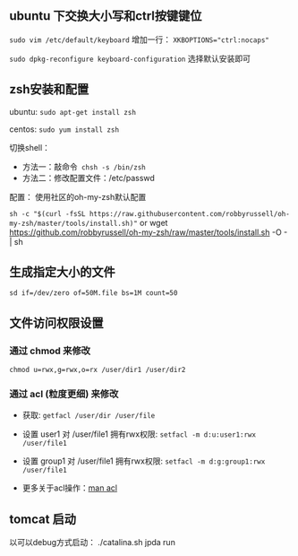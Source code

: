 ## ubuntu 下交换大小写和ctrl按键键位

```sudo vim /etc/default/keyboard```
增加一行：
``` XKBOPTIONS="ctrl:nocaps" ```

``` sudo dpkg-reconfigure keyboard-configuration ```
选择默认安装即可

## zsh安装和配置

ubuntu: ``` sudo apt-get install zsh ```

centos: ``` sudo yum install zsh ```

切换shell：
- 方法一：敲命令``` chsh -s /bin/zsh```
- 方法二：修改配置文件：/etc/passwd

配置： 使用社区的oh-my-zsh默认配置

``` sh -c "$(curl -fsSL https://raw.githubusercontent.com/robbyrussell/oh-my-zsh/master/tools/install.sh)" ```
or
wget https://github.com/robbyrussell/oh-my-zsh/raw/master/tools/install.sh -O - | sh

## 生成指定大小的文件
``` sd if=/dev/zero of=50M.file bs=1M count=50 ``` 

## 文件访问权限设置
### 通过 chmod 来修改
``` chmod u=rwx,g=rwx,o=rx /user/dir1 /user/dir2 ```

### 通过 acl (粒度更细) 来修改
- 获取: ``` getfacl /user/dir /user/file ```

- 设置 user1 对 /user/file1 拥有rwx权限: ``` setfacl -m d:u:user1:rwx /user/file1 ```

- 设置 group1 对 /user/file1 拥有rwx权限: ``` setfacl -m d:g:group1:rwx /user/file1 ```

- 更多关于acl操作：[man acl](http://linuxcommand.org/man_pages/setfacl1.html)

## tomcat 启动
以可以debug方式启动：
./catalina.sh jpda run


